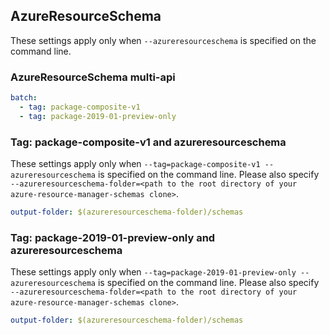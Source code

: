 ## AzureResourceSchema

These settings apply only when `--azureresourceschema` is specified on the command line.

### AzureResourceSchema multi-api

``` yaml $(azureresourceschema) && $(multiapi)
batch:
  - tag: package-composite-v1
  - tag: package-2019-01-preview-only
```

### Tag: package-composite-v1 and azureresourceschema

These settings apply only when `--tag=package-composite-v1 --azureresourceschema` is specified on the command line.
Please also specify `--azureresourceschema-folder=<path to the root directory of your azure-resource-manager-schemas clone>`.

``` yaml $(tag) == 'package-composite-v1' && $(azureresourceschema)
output-folder: $(azureresourceschema-folder)/schemas
```

### Tag: package-2019-01-preview-only and azureresourceschema

These settings apply only when `--tag=package-2019-01-preview-only --azureresourceschema` is specified on the command line.
Please also specify `--azureresourceschema-folder=<path to the root directory of your azure-resource-manager-schemas clone>`.

``` yaml $(tag) == 'package-2019-01-preview-only' && $(azureresourceschema)
output-folder: $(azureresourceschema-folder)/schemas
```

